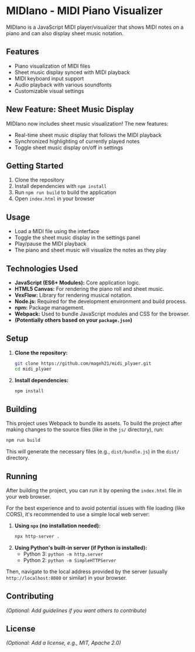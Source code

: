 # MIDIano - MIDI Piano Visualizer

MIDIano is a JavaScript MIDI player/visualizer that shows MIDI notes on a piano and can also display sheet music notation.

## Features

- Piano visualization of MIDI files
- Sheet music display synced with MIDI playback
- MIDI keyboard input support
- Audio playback with various soundfonts
- Customizable visual settings

## New Feature: Sheet Music Display

MIDIano now includes sheet music visualization! The new features:

- Real-time sheet music display that follows the MIDI playback
- Synchronized highlighting of currently played notes
- Toggle sheet music display on/off in settings

## Getting Started

1. Clone the repository
2. Install dependencies with `npm install`
3. Run `npm run build` to build the application
4. Open `index.html` in your browser

## Usage

- Load a MIDI file using the interface
- Toggle the sheet music display in the settings panel
- Play/pause the MIDI playback
- The piano and sheet music will visualize the notes as they play

## Technologies Used

*   **JavaScript (ES6+ Modules):** Core application logic.
*   **HTML5 Canvas:** For rendering the piano roll and sheet music.
*   **VexFlow:** Library for rendering musical notation.
*   **Node.js:** Required for the development environment and build process.
*   **npm:** Package management.
*   **Webpack:** Used to bundle JavaScript modules and CSS for the browser.
*   **(Potentially others based on your `package.json`)**

## Setup

1.  **Clone the repository:**
    ```bash
    git clone https://github.com/mageh21/midi_plyaer.git
    cd midi_plyaer
    ```
2.  **Install dependencies:**
    ```bash
    npm install
    ```

## Building

This project uses Webpack to bundle its assets. To build the project after making changes to the source files (like in the `js/` directory), run:

```bash
npm run build
```

This will generate the necessary files (e.g., `dist/bundle.js`) in the `dist/` directory.

## Running

After building the project, you can run it by opening the `index.html` file in your web browser.

For the best experience and to avoid potential issues with file loading (like CORS), it's recommended to use a simple local web server:

1.  **Using `npx` (no installation needed):**
    ```bash
    npx http-server .
    ```
2.  **Using Python's built-in server (if Python is installed):**
    *   Python 3: `python -m http.server`
    *   Python 2: `python -m SimpleHTTPServer`

Then, navigate to the local address provided by the server (usually `http://localhost:8080` or similar) in your browser.

## Contributing

_(Optional: Add guidelines if you want others to contribute)_

## License

_(Optional: Add a license, e.g., MIT, Apache 2.0)_